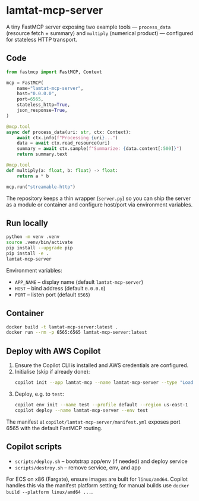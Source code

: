 # lamtat-mcp-server

A tiny FastMCP server exposing two example tools — `process_data` (resource fetch + summary) and `multiply` (numerical product) — configured for stateless HTTP transport.

## Code
```python
from fastmcp import FastMCP, Context

mcp = FastMCP(
    name="lamtat-mcp-server",
    host="0.0.0.0",
    port=6565,
    stateless_http=True,
    json_response=True,
)

@mcp.tool
async def process_data(uri: str, ctx: Context):
    await ctx.info(f"Processing {uri}...")
    data = await ctx.read_resource(uri)
    summary = await ctx.sample(f"Summarize: {data.content[:500]}")
    return summary.text

@mcp.tool
def multiply(a: float, b: float) -> float:
    return a * b

mcp.run("streamable-http")
```

The repository keeps a thin wrapper (`server.py`) so you can ship the server as a module or container and configure host/port via environment variables.

## Run locally
```bash
python -m venv .venv
source .venv/bin/activate
pip install --upgrade pip
pip install -e .
lamtat-mcp-server
```

Environment variables:
- `APP_NAME` – display name (default `lamtat-mcp-server`)
- `HOST` – bind address (default `0.0.0.0`)
- `PORT` – listen port (default `6565`)

## Container
```bash
docker build -t lamtat-mcp-server:latest .
docker run --rm -p 6565:6565 lamtat-mcp-server:latest
```

## Deploy with AWS Copilot
1. Ensure the Copilot CLI is installed and AWS credentials are configured.
2. Initialise (skip if already done):
   ```bash
   copilot init --app lamtat-mcp --name lamtat-mcp-server --type "Load Balanced Web Service" --dockerfile Dockerfile
   ```
3. Deploy, e.g. to `test`:
   ```bash
   copilot env init --name test --profile default --region us-east-1
   copilot deploy --name lamtat-mcp-server --env test
   ```

The manifest at `copilot/lamtat-mcp-server/manifest.yml` exposes port 6565 with the default FastMCP routing.

## Copilot scripts
- `scripts/deploy.sh` – bootstrap app/env (if needed) and deploy service
- `scripts/destroy.sh` – remove service, env, and app

For ECS on x86 (Fargate), ensure images are built for `linux/amd64`. Copilot handles this via the manifest platform setting; for manual builds use `docker build --platform linux/amd64 ...`.
